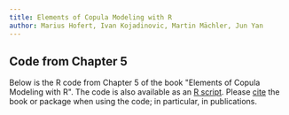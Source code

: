 ```yaml
---
title: Elements of Copula Modeling with R
author: Marius Hofert, Ivan Kojadinovic, Martin Mächler, Jun Yan
---
```


## Code from Chapter 5

Below is the R code from Chapter 5 of the book "Elements of Copula
Modeling with R". The code is also available as an [R
script](R/05_gof_code.R).  Please [cite](cite.html) the book or
package when using the code; in particular, in publications.

```{include=05_gof.R}
```